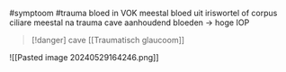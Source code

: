 #symptoom #trauma
bloed in VOK
meestal bloed uit iriswortel of corpus ciliare
meestal na trauma
cave aanhoudend bloeden -> hoge IOP

> [!danger] cave [[Traumatisch glaucoom]]

![[Pasted image 20240529164246.png]]